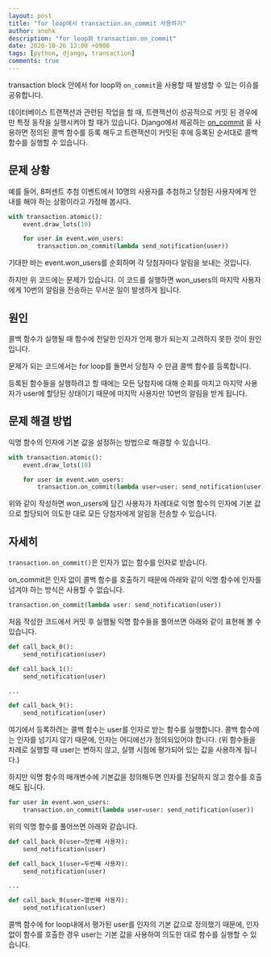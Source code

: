 ```yaml
---
layout: post
title: "for loop에서 transaction.on_commit 사용하기"
author: anohk
description: "for loop와 transaction.on_commit"
date: 2020-10-26 12:00 +0900
tags: [python, django, transaction]
comments: true
---
```


transaction block 안에서 for loop와 `on_commit`을 사용할 때 발생할 수 있는 이슈를 공유합니다.

데이터베이스 트랜잭션과 관련된 작업을 할 때, 트랜잭션이 성공적으로 커밋 된 경우에만 특정 동작을 실행시켜야 할 때가 있습니다. Django에서 제공하는 [on_commit](https://docs.djangoproject.com/en/3.1/topics/db/transactions/#django.db.transaction.on_commit) 을 사용하면 정의된 콜백 함수를 등록 해두고 트랜잭션이 커밋된 후에 등록된 순서대로 콜백 함수를 실행할 수 있습니다.


## 문제 상황

예를 들어, 8퍼센트 추첨 이벤트에서 10명의 사용자를 추첨하고 당첨된 사용자에게 안내를 해야 하는 상황이라고 가정해 봅시다.

```python
with transaction.atomic():
    event.draw_lots(10) 

    for user in event.won_users:
        transaction.on_commit(lambda send_notification(user))
```

기대한 바는 event.won_users를 순회하며 각 당첨자마다 알림을 보내는 것입니다.

하지만 위 코드에는 문제가 있습니다. 이 코드를 실행하면 won_users의 마지막 사용자에게 10번의 알림을 전송하는 무서운 일이 발생하게 됩니다.


## 원인

콜백 함수가 실행될 때 함수에 전달한 인자가 언제 평가 되는지 고려하지 못한 것이 원인입니다.

문제가 되는 코드에서는 for loop를 돌면서 당첨자 수 만큼 콜백 함수를 등록합니다.

등록된 함수들을 실행하려고 할 때에는 모든 당첨자에 대해 순회를 마치고 마지막 사용자가 user에 할당된 상태이기 때문에 마지막 사용자만 10번의 알림을 받게 됩니다.


## 문제 해결 방법

익명 함수의 인자에 기본 값을 설정하는 방법으로 해결할 수 있습니다.

```python
with transaction.atomic():
    event.draw_lots(10)

    for user in event.won_users:
        transaction.on_commit(lambda user=user: send_notification(user))
```

위와 같이 작성하면 won_users에 담긴 사용자가 차례대로 익명 함수의 인자에 기본 값으로 할당되어 의도한 대로 모든 당첨자에게 알림을 전송할 수 있습니다.


## 자세히

`transaction.on_commit()`은 인자가 없는 함수를 인자로 받습니다.

on_commit은 인자 없이 콜백 함수를 호출하기 때문에 아래와 같이 익명 함수에 인자를 넘겨야 하는 방식은 사용할 수 없습니다.

```python
transaction.on_commit(lambda user: send_notification(user))
```

처음 작성한 코드에서 커밋 후 실행될 익명 함수들을 풀어쓰면 아래와 같이 표현해 볼 수 있습니다.

```python
def call_back_0():
    send_notification(user)

def call_back_1():
    send_notification(user)

...

def call_back_9():
    send_notification(user)
```

여기에서 등록하려는 콜백 함수는 user를 인자로 받는 함수를 실행합니다. 콜백 함수에는 인자를 넘기지 않기 때문에, 인자는 어디에선가 정의되있어야 합니다. (위 함수들을 차례로 실행할 때 user는 변하지 않고, 실행 시점에 평가되어 있는 값을 사용하게 됩니다.)

하지만 익명 함수의 매개변수에 기본값을 정의해두면 인자를 전달하지 않고 함수를 호출해도 됩니다.

```python
for user in event.won_users:
    transaction.on_commit(lambda user=user: send_notification(user))
```

위의 익명 함수를 풀어쓰면 아래와 같습니다.

```python
def call_back_0(user=첫번째 사용자):
    send_notification(user)

def call_back_1(user=두번째 사용자):
    send_notification(user)

...

def call_back_9(user=열번째 사용자):
    send_notification(user)
```

콜백 함수에 for loop내에서 평가된 user를 인자의 기본 값으로 정의했기 때문에, 인자 없이 함수를 호출한 경우 user는 기본 값을 사용하여 의도한 대로 함수를 실행할 수 있습니다.
